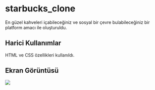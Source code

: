 <h1>starbucks_clone</h1>

En güzel kahveleri içabileceğiniz ve sosyal bir çevre bulabileceğiniz bir platform amacı ile oluşturuldu.

<h2>Harici Kullanımlar</h2>

HTML ve CSS özellikleri kullanıldı.

<h2>Ekran Görüntüsü</h2>

![](ekran.gif)

